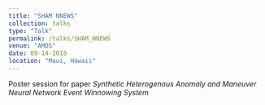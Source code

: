 ```yaml
---
title: "SHAM NNEWS"
collection: talks
type: "Talk"
permalink: /talks/SHAM_NNEWS
venue: "AMOS"
date: 09-14-2018
location: "Maui, Hawaii"
---
```


Poster session for paper _Synthetic Heterogenous Anomaly and Maneuver Neural Network Event Winnowing System_